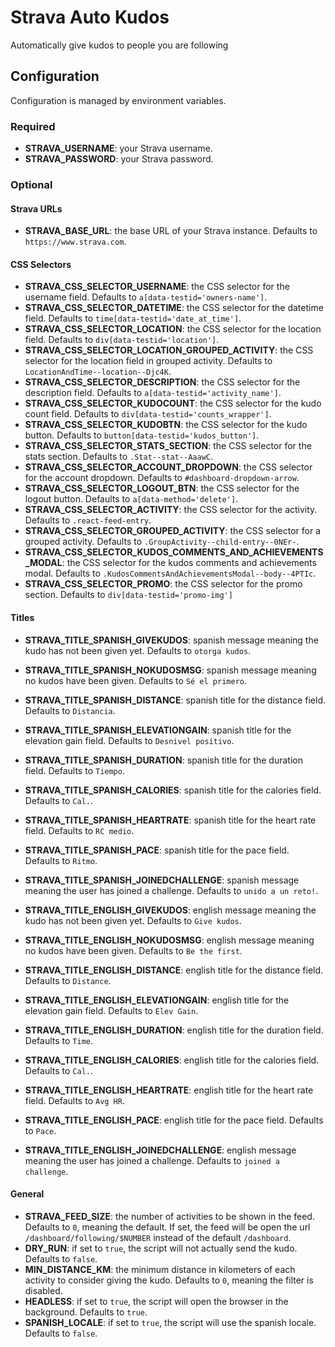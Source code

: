 # Strava Auto Kudos

Automatically give kudos to people you are following

## Configuration

Configuration is managed by environment variables.

### Required

- **STRAVA_USERNAME**: your Strava username.
- **STRAVA_PASSWORD**: your Strava password.

### Optional

#### Strava URLs

- **STRAVA_BASE_URL**: the base URL of your Strava instance. Defaults to `https://www.strava.com`.

#### CSS Selectors

- **STRAVA_CSS_SELECTOR_USERNAME**: the CSS selector for the username field. Defaults to `a[data-testid='owners-name']`.
- **STRAVA_CSS_SELECTOR_DATETIME**: the CSS selector for the datetime field. Defaults to `time[data-testid='date_at_time']`.
- **STRAVA_CSS_SELECTOR_LOCATION**: the CSS selector for the location field. Defaults to `div[data-testid='location']`.
- **STRAVA_CSS_SELECTOR_LOCATION_GROUPED_ACTIVITY**: the CSS selector for the location field in grouped activity. Defaults to `LocationAndTime--location--Djc4K`.
- **STRAVA_CSS_SELECTOR_DESCRIPTION**: the CSS selector for the description field. Defaults to `a[data-testid='activity_name']`.
- **STRAVA_CSS_SELECTOR_KUDOCOUNT**: the CSS selector for the kudo count field. Defaults to `div[data-testid='counts_wrapper']`.
- **STRAVA_CSS_SELECTOR_KUDOBTN**: the CSS selector for the kudo button. Defaults to `button[data-testid='kudos_button']`.
- **STRAVA_CSS_SELECTOR_STATS_SECTION**: the CSS selector for the stats section. Defaults to `.Stat--stat--AaawC`.
- **STRAVA_CSS_SELECTOR_ACCOUNT_DROPDOWN**: the CSS selector for the account dropdown. Defaults to `#dashboard-dropdown-arrow`.
- **STRAVA_CSS_SELECTOR_LOGOUT_BTN**: the CSS selector for the logout button. Defaults to `a[data-method='delete']`.
- **STRAVA_CSS_SELECTOR_ACTIVITY**: the CSS selector for the activity. Defaults to `.react-feed-entry`.
- **STRAVA_CSS_SELECTOR_GROUPED_ACTIVITY**: the CSS selector for a grouped activity. Defaults to `.GroupActivity--child-entry--0NEr-`.
- **STRAVA_CSS_SELECTOR_KUDOS_COMMENTS_AND_ACHIEVEMENTS_MODAL**: the CSS selector for the kudos comments and achievements modal. Defaults to `.KudosCommentsAndAchievementsModal--body--4PTIc`.
- **STRAVA_CSS_SELECTOR_PROMO**: the CSS selector for the promo section. Defaults to `div[data-testid='promo-img']`

#### Titles

- **STRAVA_TITLE_SPANISH_GIVEKUDOS**: spanish message meaning the kudo has not been given yet. Defaults to `otorga kudos`.
- **STRAVA_TITLE_SPANISH_NOKUDOSMSG**: spanish message meaning no kudos have been given. Defaults to `Sé el primero`.
- **STRAVA_TITLE_SPANISH_DISTANCE**: spanish title for the distance field. Defaults to `Distancia`.
- **STRAVA_TITLE_SPANISH_ELEVATIONGAIN**: spanish title for the elevation gain field. Defaults to `Desnivel positivo`.
- **STRAVA_TITLE_SPANISH_DURATION**: spanish title for the duration field. Defaults to `Tiempo`.
- **STRAVA_TITLE_SPANISH_CALORIES**: spanish title for the calories field. Defaults to `Cal.`.
- **STRAVA_TITLE_SPANISH_HEARTRATE**: spanish title for the heart rate field. Defaults to `RC medio`.
- **STRAVA_TITLE_SPANISH_PACE**: spanish title for the pace field. Defaults to `Ritmo`.
- **STRAVA_TITLE_SPANISH_JOINEDCHALLENGE**: spanish message meaning the user has joined a challenge. Defaults to `unido a un reto!`.

- **STRAVA_TITLE_ENGLISH_GIVEKUDOS**: english message meaning the kudo has not been given yet. Defaults to `Give kudos`.
- **STRAVA_TITLE_ENGLISH_NOKUDOSMSG**: english message meaning no kudos have been given. Defaults to `Be the first`.
- **STRAVA_TITLE_ENGLISH_DISTANCE**: english title for the distance field. Defaults to `Distance`.
- **STRAVA_TITLE_ENGLISH_ELEVATIONGAIN**: english title for the elevation gain field. Defaults to `Elev Gain`.
- **STRAVA_TITLE_ENGLISH_DURATION**: english title for the duration field. Defaults to `Time`.
- **STRAVA_TITLE_ENGLISH_CALORIES**: english title for the calories field. Defaults to `Cal.`.
- **STRAVA_TITLE_ENGLISH_HEARTRATE**: english title for the heart rate field. Defaults to `Avg HR`.
- **STRAVA_TITLE_ENGLISH_PACE**: english title for the pace field. Defaults to `Pace`.
- **STRAVA_TITLE_ENGLISH_JOINEDCHALLENGE**: english message meaning the user has joined a challenge. Defaults to `joined a challenge`.

#### General

- **STRAVA_FEED_SIZE**: the number of activities to be shown in the feed. Defaults to `0`, meaning the default. If set, 
  the feed will be open the url `/dashboard/following/$NUMBER` instead of the default `/dashboard`.
- **DRY_RUN**: if set to `true`, the script will not actually send the kudo. Defaults to `false`.
- **MIN_DISTANCE_KM**: the minimum distance in kilometers of each activity to consider giving the kudo. Defaults to `0`, meaning the filter is disabled.
- **HEADLESS**: if set to `true`, the script will open the browser in the background. Defaults to `true`.
- **SPANISH_LOCALE**: if set to `true`, the script will use the spanish locale. Defaults to `false`.

